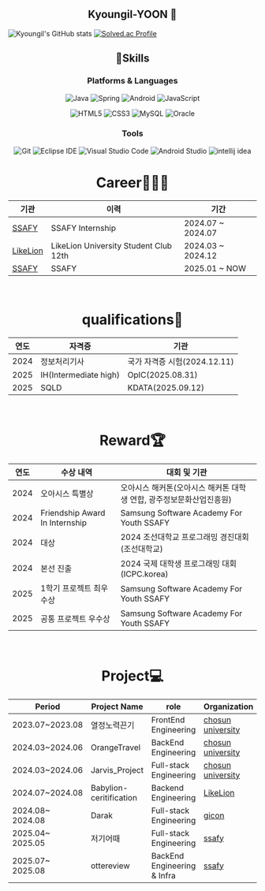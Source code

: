 <h2 align="center"> Kyoungil-YOON 👋</h2>


![Kyoungil's GitHub stats](https://github-readme-stats.vercel.app/api?username=kidreamx&show_icons=true&theme=radical)
[![Solved.ac Profile](http://mazassumnida.wtf/api/v2/generate_badge?boj=dbsruddlf10)](https://solved.ac/dbsruddlf10/)

<h2 align="center">💪Skills</h2>

<h3 align="center">Platforms & Languages</h3>
<div align="center">

![Java](https://img.shields.io/badge/Java-007396.svg?&style=for-the-badge&logo=Java&logoColor=white)
![Spring](https://img.shields.io/badge/Spring-6DB33F.svg?&style=for-the-badge&logo=Spring&logoColor=white)
![Android](https://img.shields.io/badge/Android-3DDC84.svg?&style=for-the-badge&logo=Android&logoColor=white)
![JavaScript](https://img.shields.io/badge/JavaScript-F7DF1E.svg?&style=for-the-badge&logo=JavaScript&logoColor=white)

![HTML5](https://img.shields.io/badge/HTML5-E34F26.svg?&style=for-the-badge&logo=HTML5&logoColor=white)
![CSS3](https://img.shields.io/badge/CSS3-1572B6.svg?&style=for-the-badge&logo=CSS3&logoColor=white)
![MySQL](https://img.shields.io/badge/MySQL-4479A1.svg?&style=for-the-badge&logo=MySQL&logoColor=white)
![Oracle](https://img.shields.io/badge/Oracle-F80000.svg?&style=for-the-badge&logo=Oracle&logoColor=white)

</div>


<h3 align="center">Tools</h3>
<div align="center">
  
![Git](https://img.shields.io/badge/Git-F05032.svg?&style=for-the-badge&logo=Git&logoColor=white)
![Eclipse IDE](https://img.shields.io/badge/Eclipse%20IDE-2C2255.svg?&style=for-the-badge&logo=Eclipse%20IDE&logoColor=white)
![Visual Studio Code](https://img.shields.io/badge/Visual%20Studio%20Code-007ACC.svg?&style=for-the-badge&logo=Visual%20Studio%20Code&logoColor=white)
![Android Studio](https://img.shields.io/badge/Android%20Studio-3DDC84.svg?&style=for-the-badge&logo=Android%20Studio&logoColor=white)
![intellij idea](https://img.shields.io/badge/Intellij%20Idea-000000.svg?&style=for-the-badge&logo=Intellij%20Idea&logoColor=white)

</div>

<h1 align="center">Career🧑🏻‍💻</h1>
<div align="center">

  
| 기관  |   이력          | 기간                 |
|------|-----------------------|-----------------------|
| [SSAFY](https://www.ssafy.com/ksp/jsp/swp/swpMain.jsp) | SSAFY Internship   | 2024.07 ~ 2024.07|
| [LikeLion](https://likelion.net) | LikeLion University Student Club 12th | 2024.03 ~ 2024.12|
| [SSAFY](https://www.ssafy.com/ksp/jsp/swp/swpMain.jsp) | SSAFY    | 2025.01 ~ NOW|

<br>
</div>

<h1 align="center">qualifications🪪</h1>
<div align="center">

  
| 연도  |   자격증           | 기관                 |
|------|-----------------------|-----------------------|
| 2024 | 정보처리기사   | 국가 자격증 시험(2024.12.11)|
| 2025 | IH(Intermediate high) | OpIC(2025.08.31)|
| 2025 | SQLD | KDATA(2025.09.12)|

<br>
</div>

<h1 align="center"> Reward🏆 </h1>
<div align = "center">


| 연도  |   수상 내역              | 대회 및 기관                 |
|------|-----------------------|-----------------------|
| 2024 | 오아시스 특별상           | 오아시스 해커톤(오아시스 해커톤 대학생 연합, 광주정보문화산업진흥원) |
| 2024 | Friendship Award In Internship | Samsung Software Academy For Youth SSAFY |
| 2024 | 대상   |  2024 조선대학교 프로그래밍 경진대회 (조선대학교)|
| 2024 | 본선 진출   |  2024 국제 대학생 프로그래밍 대회 (ICPC.korea)|
| 2025 | 1학기 프로젝트 최우수상 |  Samsung Software Academy For Youth SSAFY |
| 2025 | 공통 프로젝트 우수상 |  Samsung Software Academy For Youth SSAFY |

<br>
</div>

<h1 align="center"> Project💻 </h1>
<div align = "center">

| Period  |   Project Name              |    role                 |          Organization             |
|------|-----------------------|-----------------------|-----------------------|
| 2023.07~2023.08 |     열정노력끈기       | FrontEnd Engineering |  [chosun university](https://www3.chosun.ac.kr/sites/chosun/index.do)   |
| 2024.03~2024.06 |   OrangeTravel      | BackEnd Engineering |  [chosun university](https://www3.chosun.ac.kr/sites/chosun/index.do)  |
| 2024.03~2024.06 |   Jarvis_Project    | Full-stack Engineering | [chosun university](https://www3.chosun.ac.kr/sites/chosun/index.do)  |
| 2024.07~2024.08 |   Babylion-ceritification| Backend Engineering |  [LikeLion](https://likelion.net)       |
| 2024.08~ 2024.08    |   Darak             | Full-stack Engineering | [gicon](https://www.gicon.or.kr)           |
| 2025.04~ 2025.05    |   저기어때             | Full-stack Engineering | [ssafy](https://www.ssafy.com/ksp/jsp/swp/swpMain.jsp)           |
| 2025.07~ 2025.08    |   ottereview             | BackEnd Engineering & Infra | [ssafy](https://www.ssafy.com/ksp/jsp/swp/swpMain.jsp)           |

<br>
</div>

<!--
**kidreamx/kidreamx** is a ✨ _special_ ✨ repository because its `README.md` (this file) appears on your GitHub profile.

Here are some ideas to get you started:

- 🔭 I’m currently working on ...
- 🌱 I’m currently learning ...
- 👯 I’m looking to collaborate on ...
- 🤔 I’m looking for help with ...
- 💬 Ask me about ...
- 📫 How to reach me: ...
- 😄 Pronouns: ...
- ⚡ Fun fact: ...
-->
